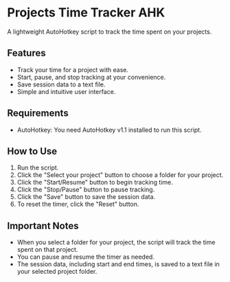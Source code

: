 # Projects Time Tracker AHK

A lightweight AutoHotkey script to track the time spent on your projects.

## Features

- Track your time for a project with ease.
- Start, pause, and stop tracking at your convenience.
- Save session data to a text file.
- Simple and intuitive user interface.

## Requirements

- AutoHotkey: You need AutoHotkey v1.1 installed to run this script.

## How to Use

1. Run the script.
2. Click the "Select your project" button to choose a folder for your project.
3. Click the "Start/Resume" button to begin tracking time.
4. Click the "Stop/Pause" button to pause tracking.
5. Click the "Save" button to save the session data.
6. To reset the timer, click the "Reset" button.

## Important Notes

- When you select a folder for your project, the script will track the time spent on that project.
- You can pause and resume the timer as needed.
- The session data, including start and end times, is saved to a text file in your selected project folder.

